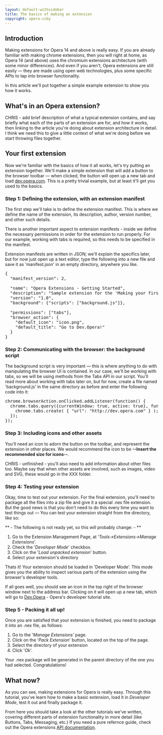 ```yaml
---
layout: default-withsidebar
title: The basics of making an extension
copyright: opera-ccby
---
```


## Introduction

Making extensions for Opera 14 and above is really easy. If you are already familiar with making chrome extensions, then you will right at home, as Opera 14 (and above) uses the chromium extensions architecture (with some minor differences). And even if you aren't, Opera extensions are still easily — they are made using open web technologies, plus some specific APIs to tap into browser functionality.

In this article we'll put together a simple example extension to show you how it works.

## What's in an Opera extension?

CHRIS - add brief description of what a typical extension contains, and say briefly what each of the parts of an extension are for, and how it works, then linking to the article you're doing about extension architecture in detail. I think we need this to give a little context of what we're doing before we start throwing files together.

## Your first extension

Now we're familiar with the basics of how it all works, let's try putting an extension together. We'll make a simple extension that will add a button to the browser toolbar — when clicked, the button will open up a new tab and load [dev.opera.com](http://dev.opera.com). This is a pretty trivial example, but at least it'll get you used to the basics.

### Step 1: Defining the extension, with an extension manifest
The first step we'll take is to define the extension manifest. This is where we define the name of the extension, its description, author, version number, and other such details. 

There is another important aspect to extension manifests - inside we define the necessary permissions in order for the extension to run properly. For our example, working with tabs is required, so this needs to be specified in the manifest. 

Extension manifests are written in JSON; we'll explain the specifics later, but for now just open up a text editor, type the following into a new file and save it as 'manifest.json' in an empty directory, anywhere you like. 


<pre class="prettyprint">{
  "manifest_version": 2,

  "name": "Opera Extensions - Getting Started",
  "description": "Sample extension for the 'Making your first extension' article. A button will be created in the toolbar, which upon being clicked, will open a new tab which goes to Dev.Opera",
  "version": "1.0",
  "background": {"scripts": ["background.js"]},

  "permissions": ["tabs"],
  "browser_action": {
    "default_icon": "icon.png",
    "default_title": "Go to Dev.Opera!"
  }
}</pre>

### Step 2: Communicating with the browser: the background script

The background script is very important — this is where anything to do with manipulating the browser UI is contained. In our case, we'll be working with tabs, so we will be using methods from the Tabs API in our script. You'll read more about working with tabs later on, but for now, create a file named 'background.js' in the same directory as before and enter the following code into it:


<pre class="prettyprint">chrome.browserAction.onClicked.addListener(function() {
  chrome.tabs.query({currentWindow: true, active: true}, function(tab) {
    chrome.tabs.create( { "url": "http://dev.opera.com" } );
  });
});</pre>
 

### Step 3: Including icons and other assets
You'll need an icon to adorn the button on the toolbar, and represent the extension in other places. We would recommend the icon to be **--Insert the recommended size for icons--**. 

CHRIS - unfinished - you'll also need to add information about other files too. Maybe say that when other assets are involved, such as images, video and SVG, these would go in the XXX folder. 

### Step 4: Testing your extension
Okay, time to test out your extension. For the final extension, you'll need to package all the files into a zip file and give it a special .nex file extension. But the good news is that you don't need to do this every time you want to test things out — You can test your extension straight from the directory, like so:

** - The following is not ready yet, so this will probably change: - ** 

1. Go to the Extension Management Page, at '*Tools->Extensions->Manage Extensions*'. 
2. Check the '*Developer Mode*' checkbox. 
3. Click on the '*Load unpacked extension*' button.
4. Select your extension's directory

Thats it! Your extension should be loaded in 'Developer Mode'. This mode gives you the ability to inspect various parts of the extension using the browser's developer tools.

If all goes well, you should see an icon in the top right of the browser window next to the address bar. Clicking on it will open up a new tab, which will go to [Dev.Opera](http://dev.opera.com) - Opera's developer tutorial site. 

### Step 5 - Packing it all up!
Once you are satisfied that your extension is finished, you need to package it into an .nex file, as follows:

1. Go to the '*Manage Extensions'* page.
2. Click on the '*Pack Extension*' button, located on the top of the page.
3. Select the directory of your extension
4. Click '*Ok*'.

Your .nex package will be generated in the parent directory of the one you had selected. Congratulations! 


## What now?
As you can see, making extensions for Opera is really easy. Through this tutorial, you've learn how to make a basic extension, load it in *Developer Mode*, test it out and finally package it. 

From here you should take a look at the other tutorials we've written, covering different parts of extension functionality in more detail (like Buttons, Tabs, Messaging, etc.) If you need a pure refernce guide, check out the Opera extensions [API documentation](http://sample.com/index.html). 
